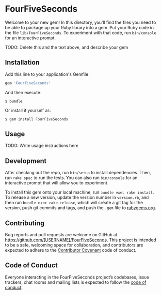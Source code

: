 # FourFiveSeconds

Welcome to your new gem! In this directory, you'll find the files you need to be able to package up your Ruby library into a gem. Put your Ruby code in the file `lib/FourFiveSeconds`. To experiment with that code, run `bin/console` for an interactive prompt.

TODO: Delete this and the text above, and describe your gem

## Installation

Add this line to your application's Gemfile:

```ruby
gem 'FourFiveSeconds'
```

And then execute:

    $ bundle

Or install it yourself as:

    $ gem install FourFiveSeconds

## Usage

TODO: Write usage instructions here

## Development

After checking out the repo, run `bin/setup` to install dependencies. Then, run `rake spec` to run the tests. You can also run `bin/console` for an interactive prompt that will allow you to experiment.

To install this gem onto your local machine, run `bundle exec rake install`. To release a new version, update the version number in `version.rb`, and then run `bundle exec rake release`, which will create a git tag for the version, push git commits and tags, and push the `.gem` file to [rubygems.org](https://rubygems.org).

## Contributing

Bug reports and pull requests are welcome on GitHub at https://github.com/[USERNAME]/FourFiveSeconds. This project is intended to be a safe, welcoming space for collaboration, and contributors are expected to adhere to the [Contributor Covenant](http://contributor-covenant.org) code of conduct.

## Code of Conduct

Everyone interacting in the FourFiveSeconds project’s codebases, issue trackers, chat rooms and mailing lists is expected to follow the [code of conduct](https://github.com/[USERNAME]/FourFiveSeconds/blob/master/CODE_OF_CONDUCT.md).
